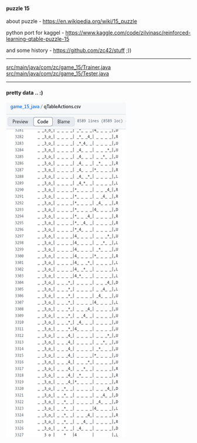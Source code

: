 #### puzzle 15

about puzzle - https://en.wikipedia.org/wiki/15_puzzle

python port for kaggel - https://www.kaggle.com/code/zilvinasc/reinforced-learning-qtable-puzzle-15

and some history - https://github.com/zc42/stuff ;))

**************************************************************************
[src/main/java/com/zc/game_15/Trainer.java](https://github.com/zc42/game_15_java/blob/master/src/main/java/com/zc/game_15/Trainer.java)  
[src/main/java/com/zc/game_15/Tester.java](https://github.com/zc42/game_15_java/blob/master/src/main/java/com/zc/game_15/Tester.java)  
**************************************************************************
#### pretty data .. :)  
  
![it's just pretty](./game_15_pretty_states.png)

